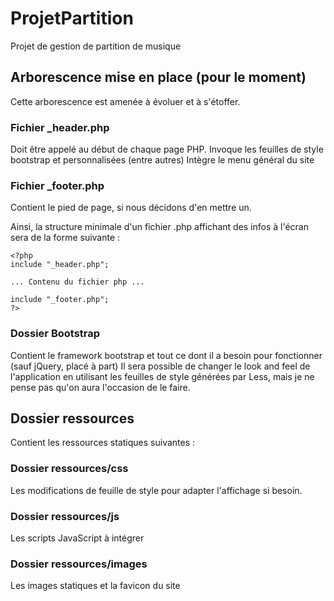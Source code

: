 # ProjetPartition
Projet de gestion de partition de musique

## Arborescence mise en place (pour le moment)
Cette arborescence est amenée à évoluer et à s'étoffer.

### Fichier _header.php
Doit être appelé au début de chaque page PHP. Invoque les feuilles de style bootstrap et personnalisées (entre autres)
Intègre le menu général du site
### Fichier _footer.php
Contient le pied de page, si nous décidons d'en mettre un.

Ainsi, la structure minimale d'un fichier .php affichant des infos à l'écran sera de la forme suivante :

    <?php
    include "_header.php";
    
    ... Contenu du fichier php ...
    
    include "_footer.php";
    ?>

### Dossier Bootstrap
Contient le framework bootstrap et tout ce dont il a besoin pour fonctionner (sauf jQuery, placé à part)
Il sera possible de changer le look and feel de l'application en utilisant les feuilles de style générées par Less, mais je ne pense pas qu'on aura l'occasion de le faire.

## Dossier ressources
Contient les ressources statiques suivantes :
### Dossier ressources/css
Les modifications de feuille de style pour adapter l'affichage si besoin.

### Dossier ressources/js
Les scripts JavaScript à intégrer

### Dossier ressources/images
Les images statiques et la favicon du site

